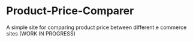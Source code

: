 # Product-Price-Comparer
A simple site for comparing product price between different e commerce sites (WORK IN PROGRESS)
